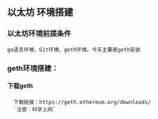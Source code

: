 ## 以太坊 环境搭建
### 以太坊环境前提条件
    go语言环境、Git环境、geth环境。今天主要是geth安装
### geth环境搭建：
#### 下载geth
      下载链接：https://geth.ethereum.org/downloads/
      `注意：科学上网`
